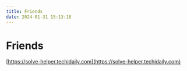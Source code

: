 ```yaml
---
title: Friends
date: 2024-01-31 15:13:18
---
```


# Friends

[https://solve-helper.techidaily.com](https://solve-helper.techidaily.com)